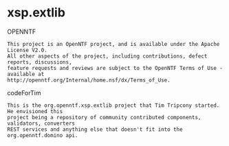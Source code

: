 xsp.extlib
==========

OPENNTF

    This project is an OpenNTF project, and is available under the Apache License V2.0.  
    All other aspects of the project, including contributions, defect reports, discussions, 
    feature requests and reviews are subject to the OpenNTF Terms of Use - available at 
    http://openntf.org/Internal/home.nsf/dx/Terms_of_Use.

codeForTim

    This is the org.openntf.xsp.extlib project that Tim Tripcony started. He envisioned this 
    project being a repository of community contributed components, validators, converters
    REST services and anything else that doesn't fit into the org.openntf.domino api.
